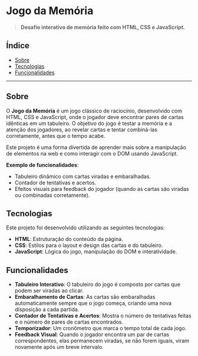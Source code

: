 # **Jogo da Memória**

> **Desafio interativo de memória feito com HTML, CSS e JavaScript.**

## **Índice**
- [Sobre](#sobre)
- [Tecnologias](#tecnologias)
- [Funcionalidades](#funcionalidades)

---

## **Sobre**

O **Jogo da Memória** é um jogo clássico de raciocínio, desenvolvido com HTML, CSS e JavaScript, onde o jogador deve encontrar pares de cartas idênticas em um tabuleiro. O objetivo do jogo é testar a memória e a atenção dos jogadores, ao revelar cartas e tentar combiná-las corretamente, antes que o tempo acabe.

Este projeto é uma forma divertida de aprender mais sobre a manipulação de elementos na web e como interagir com o DOM usando JavaScript.

**Exemplo de funcionalidades**:
- Tabuleiro dinâmico com cartas viradas e embaralhadas.
- Contador de tentativas e acertos.
- Efeitos visuais para feedback do jogador (quando as cartas são viradas ou combinadas corretamente).
  
## **Tecnologias**

Este projeto foi desenvolvido utilizando as seguintes tecnologias:
- **HTML**: Estruturação do conteúdo da página.
- **CSS**: Estilos para o layout e design das cartas e do tabuleiro.
- **JavaScript**: Lógica do jogo, manipulação do DOM e interatividade.

## **Funcionalidades**

- **Tabuleiro Interativo**: O tabuleiro do jogo é composto por cartas que podem ser viradas ao clicar.
- **Embaralhamento de Cartas**: As cartas são embaralhadas automaticamente sempre que o jogo começa, criando uma nova disposição a cada partida.
- **Contador de Tentativas e Acertos**: Mostra o número de tentativas feitas e o número de pares de cartas encontrados.
- **Temporizador**: Um cronômetro que marca o tempo total de cada jogo.
- **Feedback Visual**: Quando o jogador encontra um par de cartas correspondentes, elas permanecem viradas, se não forem iguais, viram novamente após um breve intervalo.
